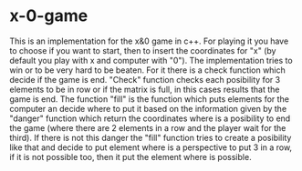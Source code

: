 # x-0-game
This is an implementation for the x&0 game in c++. For playing it you have to choose if you want to start, then to insert the coordinates for "x" (by default you play with x and computer with "0").  The implementation tries to win or to be very hard to be beaten. For it there is a check function which decide if the game is end. "Check" function checks each posibility for 3 elements to be in  row or if the matrix is full, in this cases results that the game is end. The function "fill" is the function which puts elements for the computer an decide where to put it based on the information given by the "danger" function which return the coordinates where is a posibility to end the game (where there are 2 elements in a row and the player wait for the third). If there is not this danger the "fill" function tries to create a posibility like that and decide to put element where is a perspective to put 3 in a row, if it is not possible too, then it put the element where is possible.
